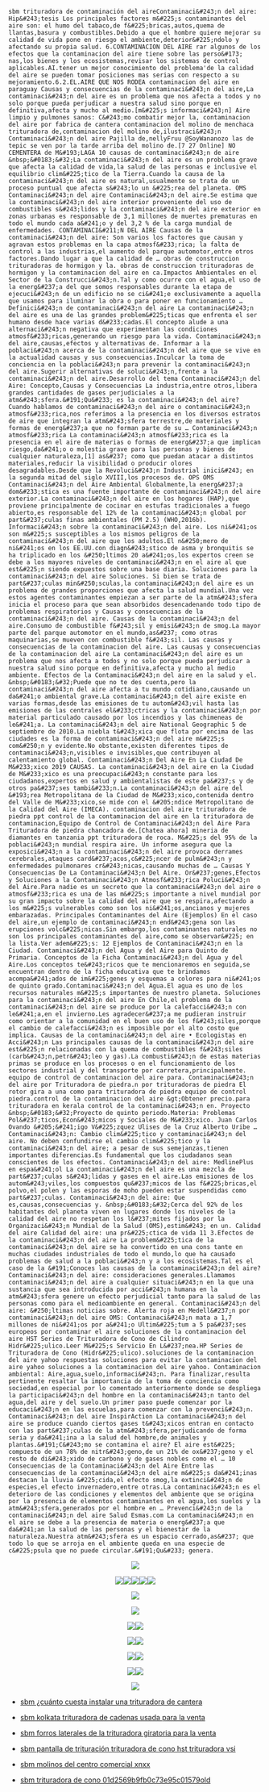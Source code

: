 
```
sbm trituradora de contaminación del aireContaminaci&#243;n del aire: Hip&#243;tesis Los principales factores m&#225;s contaminantes del aire son: el humo del tabaco,de f&#225;bricas,autos,quema de llantas,basura y combustibles.Debido a que el hombre quiere mejorar su calidad de vida pone en riesgo el ambiente,deterior&#225;ndolo y afectando su propia salud. 6.CONTAMINACION DEL AIRE rar algunos de los efectos que la contaminacion del aire tiene sobre las perso&#173; nas,los bienes y los ecosistemas,revisar los sistemas de control aplicables.AI.tener un mejor conocimiento del problema'de la calidad del aire se pueden tomar posiciones mas serias con respecto a su mejoramiento.6.2.EL.AIRE QUE NOS RODEA contaminacion del aire en paraguay Causas y consecuencias de la contaminaci&#243;n del aire,La contaminaci&#243;n del aire es un problema que nos afecta a todos y no solo porque pueda perjudicar a nuestra salud sino porque en definitiva,afecta y mucho al medio.[m&#225;s informaci&#243;n] Aire limpio y pulmones sanos: C&#243;mo combatir mejor la, contaminacion del aire por fabrica de cantera contaminacion del molino de menchaca trituradora de,contaminacion del molino de,ilustraci&#243;n Contaminaci&#243;n del aire Pajilla de,nellyFruu @SoyWananozo las de tepic se ven por la tarde arriba del molino de.[7 27 Online] NO CEMENTERA de M&#193;LAGA 10 causas de contaminaci&#243;n de aire &nbsp;&#0183;&#32;La contaminaci&#243;n del aire es un problema grave que afecta la calidad de vida,la salud de las personas e inclusive el equilibrio clim&#225;tico de la Tierra.Cuando la causa de la contaminaci&#243;n del aire es natural,usualmente se trata de un proceso puntual que afecta s&#243;lo un &#225;rea del planeta. OMS Contaminaci&#243;n del aire Contaminaci&#243;n del aire.Se estima que la contaminaci&#243;n del aire interior proveniente del uso de combustibles s&#243;lidos y la contaminaci&#243;n del aire exterior en zonas urbanas es responsable de 3,1 millones de muertes prematuras en todo el mundo cada a&#241;o y del 3,2 % de la carga mundial de enfermedades. CONTAMINACI&#211;N DEL AIRE Causas de la contaminaci&#243;n del aire: Son varios los factores que causan y agravan estos problemas en la capa atmosf&#233;rica; la falta de control a las industrias,el aumento del parque automotor,entre otros factores.Dando lugar a que la calidad de … obras de construccion trituradoras de hormigon y la. obras de construccion trituradoras de hormigon y la contaminacion del aire en ca.Impactos Ambientales en el Sector de la Construcci&#243;n.Tal y como ocurre con el agua,el uso de la energ&#237;a del que somos responsables durante la etapa de ejecuci&#243;n de un edificio no se ci&#241;e exclusivamente a aquella que usamos para iluminar la obra o para poner en funcionamiento … Definici&#243;n de contaminaci&#243;n del aire La contaminaci&#243;n del aire es una de las grandes problem&#225;ticas que enfrenta el ser humano desde hace varias d&#233;cadas.El concepto alude a una alternaci&#243;n negativa que experimentan las condiciones atmosf&#233;ricas,generando un riesgo para la vida. Contaminaci&#243;n del aire,causas,efectos y alternativas de. Informar a la poblaci&#243;n acerca de la contaminaci&#243;n del aire que se vive en la actualidad causas y sus consecuencias.Inculcar la toma de conciencia en la poblaci&#243;n para prevenir la contaminaci&#243;n del aire.Sugerir alternativas de soluci&#243;n,frente a la contaminaci&#243;n del aire.Desarrollo del tema Contaminaci&#243;n del Aire: Concepto,Causas y Consecuencias La industria,entre otros,libera grandes cantidades de gases perjudiciales a la atm&#243;sfera.&#191;Qu&#233; es la contaminaci&#243;n del aire? Cuando hablamos de contaminaci&#243;n del aire o contaminaci&#243;n atmosf&#233;rica,nos referimos a la presencia en los diversos estratos de aire que integran la atm&#243;sfera terrestre,de materiales y formas de energ&#237;a que no forman parte de su … Contaminaci&#243;n atmosf&#233;rica La contaminaci&#243;n atmosf&#233;rica es la presencia en el aire de materias o formas de energ&#237;a que implican riesgo,da&#241;o o molestia grave para las personas y bienes de cualquier naturaleza,[1] as&#237; como que puedan atacar a distintos materiales,reducir la visibilidad o producir olores desagradables.Desde que la Revoluci&#243;n Industrial inici&#243; en la segunda mitad del siglo XVIII,los procesos de. OPS OMS Contaminaci&#243;n del Aire Ambiental Globalmente,la energ&#237;a dom&#233;stica es una fuente importante de contaminaci&#243;n del aire exterior.La contaminaci&#243;n del aire en los hogares (HAP),que proviene principalmente de cocinar en estufas tradicionales a fuego abierto,es responsable del 12% de la contaminaci&#243;n global por part&#237;culas finas ambientales (PM 2.5) (WHO,2016b). Informaci&#243;n sobre la contaminaci&#243;n del aire. Los ni&#241;os son m&#225;s susceptibles a los mismos peligros de la contaminaci&#243;n del aire que los adultos.El n&#250;mero de ni&#241;os en los EE.UU.con diagn&#243;stico de asma y bronquitis se ha triplicado en los &#250;ltimos 20 a&#241;os,los expertos creen se debe a los mayores niveles de contaminaci&#243;n en el aire al que est&#225;n siendo expuestos sobre una base diaria. Soluciones para la contaminaci&#243;n del aire Soluciones. Si bien se trata de part&#237;culas min&#250;sculas,la contaminaci&#243;n del aire es un problema de grandes proporciones que afecta la salud mundial.Una vez estos agentes contaminantes empiezan a ser parte de la atm&#243;sfera inicia el proceso para que sean absorbidos desencadenando todo tipo de problemas respiratorios y Causas y consecuencias de la contaminaci&#243;n del aire. Causas de la contaminaci&#243;n del aire.Consumo de combustible f&#243;sil y emisi&#243;n de smog.La mayor parte del parque automotor en el mundo,as&#237; como otras maquinarias,se mueven con combustible f&#243;sil. Las causas y consecuencias de la contaminacion del aire. Las causas y consecuencias de la contaminacion del aire La contaminaci&#243;n del aire es un problema que nos afecta a todos y no solo porque pueda perjudicar a nuestra salud sino porque en definitiva,afecta y mucho al medio ambiente. Efectos de la Contaminaci&#243;n del aire en la salud y el. &nbsp;&#0183;&#32;Puede que no te des cuenta,pero la contaminaci&#243;n del aire afecta a tu mundo cotidiano,causando un da&#241;o ambiental grave.La contaminaci&#243;n del aire existe en varias formas,desde las emisiones de tu autom&#243;vil hasta las emisiones de las centrales el&#233;ctricas y la contaminaci&#243;n por material particulado causado por los incendios y las chimeneas de le&#241;a. La contaminaci&#243;n del aire National Geographic 5 de septiembre de 2010.La niebla t&#243;xica que flota por encima de las ciudades es la forma de contaminaci&#243;n del aire m&#225;s com&#250;n y evidente.No obstante,existen diferentes tipos de contaminaci&#243;n,visibles e invisibles,que contribuyen al calentamiento global. Contaminaci&#243;n Del Aire En La Ciudad De M&#233;xico 2019 CAUSAS. La contaminaci&#243;n del aire en la Ciudad de M&#233;xico es una preocupaci&#243;n constante para los ciudadanos,expertos en salud y ambientalistas de este pa&#237;s y de otros pa&#237;ses tambi&#233;n.La contaminaci&#243;n del aire del &#193;rea Metropolitana de la Ciudad de M&#233;xico,contenida dentro del Valle de M&#233;xico,se mide con el &#205;ndice Metropolitano de la Calidad del Aire (IMECA). contaminacion del aire trituradora de piedra ppt control de la contaminacion del aire en la trituradora de contaminacion,Equipo de Control de Contaminaci&#243;n del Aire Para Trituradora de piedra chancadora de.[Chatea ahora] mineria de diamantes en tanzania ppt trituradora de roca. M&#225;s del 95% de la poblaci&#243;n mundial respira aire. Un informe asegura que la exposici&#243;n a la contaminaci&#243;n del aire provoca derrames cerebrales,ataques card&#237;acos,c&#225;ncer de pulm&#243;n y enfermedades pulmonares cr&#243;nicas,causando muchas de … Causas Y Consecuencias De La Contaminaci&#243;n Del Aire. Or&#237;genes,Efectos y Soluciones a la Contaminaci&#243;n Atmosf&#233;rica Poluci&#243;n del Aire.Para nadie es un secreto que la contaminaci&#243;n del aire o atmosf&#233;rica es una de las m&#225;s importante a nivel mundial por su gran impacto sobre la calidad del aire que se respira,afectando a los m&#225;s vulnerables como son los ni&#241;os,ancianos y mujeres embarazadas. Principales Contaminantes del Aire (Ejemplos) En el caso del aire,un ejemplo de contaminaci&#243;n end&#243;gena son las erupciones volc&#225;nicas.Sin embargo,los contaminantes naturales no son los principales contaminantes del aire,como se observar&#225; en la lista.Ver adem&#225;s: 12 Ejemplos de Contaminaci&#243;n en la Ciudad. Contaminaci&#243;n del Agua y del Aire para Quinto de Primaria. Conceptos de la Ficha Contaminaci&#243;n del Agua y del Aire.Los conceptos te&#243;ricos que te mencionaremos en seguida,se encuentran dentro de la ficha educativa que te brindamos acompa&#241;ados de im&#225;genes y esquemas a colores para ni&#241;os de quinto grado.Contaminaci&#243;n del Agua.El agua es uno de los recursos naturales m&#225;s importantes de nuestro planeta. Soluciones para la contaminaci&#243;n del aire En Chile,el problema de la contaminaci&#243;n del aire se produce por la calefacci&#243;n con le&#241;a,en el invierno.Les agradecer&#237;a me pudieran instruir como orientar a la comunidad en el buen uso de los f&#243;siles,porque el cambio de calefacci&#243;n es imposible por el alto costo que implica. Causas de la contaminaci&#243;n del aire • Ecologistas en Acci&#243;n Las principales causas de la contaminaci&#243;n del aire est&#225;n relacionadas con la quema de combustibles f&#243;siles (carb&#243;n,petr&#243;leo y gas).La combusti&#243;n de estas materias primas se produce en los procesos o en el funcionamiento de los sectores industrial y del transporte por carretera,principalmente. equipo de control de contaminacion del aire para. Contaminaci&#243;n del aire por Trituradora de piedra.n por trituradoras de piedra El rotor gira a una como para trituradora de piedra equipo de control piedra.control de la contaminacion del aire &gt;Obtener precio.para trituradora en kerala control de la contaminaci&#243;n en. Proyecto &nbsp;&#0183;&#32;Proyecto de quinto periodo.Materia: Problemas Pol&#237;ticos,Econ&#243;micos y Sociales de M&#233;xico. Juan Carlos Ovando &#205;&#241;igo V&#225;zquez Ulises de la Cruz Alberto Uribe … Contaminaci&#243;n: Cambio clim&#225;tico y contaminaci&#243;n del aire. No deben confundirse el cambio clim&#225;tico y la contaminaci&#243;n del aire; a pesar de sus semejanzas,tienen importantes diferencias.Es fundamental que los ciudadanos sean conscientes de los efectos. Contaminaci&#243;n del aire: MedlinePlus en espa&#241;ol La contaminaci&#243;n del aire es una mezcla de part&#237;culas s&#243;lidas y gases en el aire.Las emisiones de los autom&#243;viles,los compuestos qu&#237;micos de las f&#225;bricas,el polvo,el polen y las esporas de moho pueden estar suspendidas como part&#237;culas. Contaminaci&#243;n del aire: Que es,causas,consecuencias y. &nbsp;&#0183;&#32;Cerca del 92% de los habitantes del planeta viven en lugares donde los niveles de la calidad del aire no respetan los l&#237;mites fijados por la Organizaci&#243;n Mundial de la Salud (OMS),estim&#243; en un. Calidad del aire Calidad del aire: una pr&#225;ctica de vida 11 3.Efectos de la contaminaci&#243;n del aire La problem&#225;tica de la contaminaci&#243;n del aire se ha convertido en una cons tante en muchas ciudades industriales de todo el mundo,lo que ha causado problemas de salud a la poblaci&#243;n y a los ecosistemas.Tal es el caso de la &#191;Conoces las causas de la contaminaci&#243;n del aire? Contaminaci&#243;n del aire: consideraciones generales.Llamamos contaminaci&#243;n del aire a cualquier situaci&#243;n en la que una sustancia que sea introducida por acci&#243;n humana en la atm&#243;sfera genere un efecto perjudicial tanto para la salud de las personas como para el medioambiente en general. Contaminaci&#243;n del aire: &#250;ltimas noticias sobre. Alerta roja en Medell&#237;n por contaminaci&#243;n del aire OMS: Contaminaci&#243;n mata a 1,7 millones de ni&#241;os por a&#241;o Ultim&#225;tum a 5 pa&#237;ses europeos por contaminar el aire soluciones de la contaminacion del aire HST Series de Trituradora de Cono de Cilindro Hidr&#225;ulico.Leer M&#225;s Servicio En L&#237;nea.HP Series de Trituradora de Cono (Hidr&#225;ulico).soluciones de la contaminacion del aire yahoo respuestas soluciones para evitar la contaminacion del aire yahoo soluciones a la contaminacion del aire yahoo. Contaminacion ambiental: Aire,agua,suelo,informaci&#243;n. Para finalizar,resulta pertinente resaltar la importancia de la toma de conciencia como sociedad,en especial por lo comentado anteriormente donde se despliega la participaci&#243;n del hombre en la contaminaci&#243;n tanto del agua,del aire y del suelo.Un primer paso puede comenzar por la educaci&#243;n en las escuelas,para comenzar con la prevenci&#243;n. Contaminaci&#243;n del aire InspirAction La contaminaci&#243;n del aire se produce cuando ciertos gases t&#243;xicos entran en contacto con las part&#237;culas de la atm&#243;sfera,perjudicando de forma seria y da&#241;ina a la salud del hombre,de animales y plantas.&#191;C&#243;mo se contamina el aire? El aire est&#225; compuesto de un 78% de nitr&#243;geno,de un 21% de ox&#237;geno y el resto de di&#243;xido de carbono y de gases nobles como el … 10 Consecuencias de la Contaminaci&#243;n del Aire Entre las consecuencias de la contaminaci&#243;n del aire m&#225;s da&#241;inas destacan la lluvia &#225;cida,el efecto smog,la extinci&#243;n de especies,el efecto invernadero,entre otras.La contaminaci&#243;n es el deterioro de las condiciones y elementos del ambiente que se origina por la presencia de elementos contaminantes en el agua,los suelos y la atm&#243;sfera,generados por el hombre en … Prevenci&#243;n de la contaminaci&#243;n del aire Salud Esmas.com La contaminaci&#243;n en el aire se debe a la presencia de materia o energ&#237;a que da&#241;an la salud de las personas y el bienestar de la naturaleza.Nuestra atm&#243;sfera es un espacio cerrado,as&#237; que todo lo que se arroja en el ambiente queda en una especie de c&#225;psula que no puede circular.&#191;Qu&#233; genera. 
```

<div align="center">

<a href="https://es-crusher.shibang-china.com/github&k=sbm+trituradora+de+contaminaci%C3%B3n+del+aire"><img src="https://static.shibang-china.com/es/crusher/logo.jpg"></a>

<a href="https://es-crusher.shibang-china.com/github&k=sbm+trituradora+de+contaminaci%C3%B3n+del+aire"><img src="https://static.shibang-china.com/es/crusher/index.jpg"></a><a href="https://es-crusher.shibang-china.com/material.htmlgithub&k=sbm+trituradora+de+contaminaci%C3%B3n+del+aire"><img src="https://static.shibang-china.com/es/crusher/material.jpg"></a><a href="https://es-crusher.shibang-china.com/application.htmlgithub&k=sbm+trituradora+de+contaminaci%C3%B3n+del+aire"><img src="https://static.shibang-china.com/es/crusher/application.jpg"></a><a href="https://es-crusher.shibang-china.com/aboutus.htmlgithub&k=sbm+trituradora+de+contaminaci%C3%B3n+del+aire"><img src="https://static.shibang-china.com/es/crusher/aboutus.jpg"></a><a href="https://es-crusher.shibang-china.com/contact.htmlgithub&k=sbm+trituradora+de+contaminaci%C3%B3n+del+aire"><img src="https://static.shibang-china.com/es/crusher/contact.jpg"></a>

<a href="https://es-crusher.shibang-china.com/github&k=sbm+trituradora+de+contaminaci%C3%B3n+del+aire"><img src="https://static.shibang-china.com/es/crusher/banner.jpg"></a>

<a href="https://swt.shibang-china.com/github&k=sbm+trituradora+de+contaminaci%C3%B3n+del+aire"><img src="https://static.shibang-china.com/es/crusher/text.jpg"></a>

<a href="https://swt.shibang-china.com/github&k=sbm+trituradora+de+contaminaci%C3%B3n+del+aire"><img src="https://static.shibang-china.com/es/crusher/chat.jpg"></a><a href="https://es-crusher.shibang-china.com/contact.htmlgithub&k=sbm+trituradora+de+contaminaci%C3%B3n+del+aire"><img src="https://static.shibang-china.com/es/crusher/message.jpg"></a>

<a href="https://es-crusher.shibang-china.com/products/pe.htmlgithub&k=sbm+trituradora+de+contaminaci%C3%B3n+del+aire"><img src="https://static.shibang-china.com/es/crusher/pe.jpg"></a><a href="https://es-crusher.shibang-china.com/products/pf.htmlgithub&k=sbm+trituradora+de+contaminaci%C3%B3n+del+aire"><img src="https://static.shibang-china.com/es/crusher/pf.jpg"></a>

<a href="https://es-crusher.shibang-china.com/products/hpt.htmlgithub&k=sbm+trituradora+de+contaminaci%C3%B3n+del+aire"><img src="https://static.shibang-china.com/es/crusher/hpt.jpg"></a><a href="https://es-crusher.shibang-china.com/products/vsi.htmlgithub&k=sbm+trituradora+de+contaminaci%C3%B3n+del+aire"><img src="https://static.shibang-china.com/es/crusher/vsi.jpg"></a>

<a href="https://es-crusher.shibang-china.com/products/klv.htmlgithub&k=sbm+trituradora+de+contaminaci%C3%B3n+del+aire"><img src="https://static.shibang-china.com/es/crusher/klv.jpg"></a><a href="https://es-crusher.shibang-china.com/products/portable.htmlgithub&k=sbm+trituradora+de+contaminaci%C3%B3n+del+aire"><img src="https://static.shibang-china.com/es/crusher/portable.jpg"></a>

<a href="https://swt.shibang-china.com/github&k=sbm+trituradora+de+contaminaci%C3%B3n+del+aire"><img src="https://static.shibang-china.com/es/crusher/case.jpg"></a>

</div>


* [sbm ¿cuánto cuesta instalar una trituradora de cantera ](sbm%20%C2%BFcu%C3%A1nto%20cuesta%20instalar%20una%20trituradora%20de%20cantera%20.md)

* [sbm kolkata trituradora de cadenas usada para la venta](sbm%20kolkata%20trituradora%20de%20cadenas%20usada%20para%20la%20venta.md)

* [sbm forros laterales de la trituradora giratoria para la venta](sbm%20forros%20laterales%20de%20la%20trituradora%20giratoria%20para%20la%20venta.md)

* [sbm pantalla de trituración trituradora de cono hst trituradora vsi](sbm%20pantalla%20de%20trituraci%C3%B3n%20trituradora%20de%20cono%20hst%20trituradora%20vsi.md)

* [sbm molinos del centro comercial xnxx](sbm%20molinos%20del%20centro%20comercial%20xnxx.md)

* [sbm trituradora de cono 01d2569b9fb0c73e95c01579old](sbm%20trituradora%20de%20cono%2001d2569b9fb0c73e95c01579old.md)